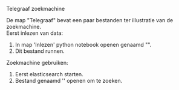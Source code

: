 Telegraaf zoekmachine

De map "Telegraaf" bevat een paar bestanden ter illustratie van de zoekmachine.  
Eerst inlezen van data:  
1. In map 'Inlezen' python notebook openen genaamd "".  
2. Dit bestand runnen.  

Zoekmachine gebruiken:  
1. Eerst elasticsearch starten.  
2. Bestand genaamd '' openen om te zoeken.  

